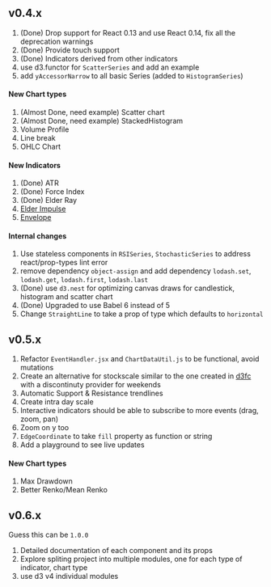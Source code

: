 ## v0.4.x

1. (Done) Drop support for React 0.13 and use React 0.14, fix all the deprecation warnings
1. (Done) Provide touch support
1. (Done) Indicators derived from other indicators
1. use d3.functor for `ScatterSeries` and add an example
1. add `yAccessorNarrow` to all basic Series (added to `HistogramSeries`)

#### New Chart types
1. (Almost Done, need example) Scatter chart
1. (Almost Done, need example) StackedHistogram
1. Volume Profile
1. Line break
1. OHLC Chart

#### New Indicators
1. (Done) ATR
1. (Done) Force Index
1. (Done) Elder Ray
1. [Elder Impulse](http://stockcharts.com/school/doku.php?id=chart_school:chart_analysis:elder_impulse_system)
1. [Envelope](http://www.investopedia.com/terms/e/envelope.asp?optm=sa_v2)

#### Internal changes
1. Use stateless components in `RSISeries`, `StochasticSeries` to address react/prop-types lint error
1. remove dependency `object-assign` and add dependency `lodash.set`, `lodash.get`, `lodash.first`, `lodash.last`
1. (Done) use `d3.nest` for optimizing canvas draws for candlestick, histogram and scatter chart
1. (Done) Upgraded to use Babel 6 instead of 5
1. Change `StraightLine` to take a prop of type which defaults to `horizontal`

## v0.5.x

1. Refactor `EventHandler.jsx` and `ChartDataUtil.js` to be functional, avoid mutations
1. Create an alternative for stockscale similar to the one created in [d3fc](https://github.com/ScottLogic/d3fc) with a discontinuty provider for weekends
1. Automatic Support & Resistance trendlines
1. Create intra day scale
1. Interactive indicators should be able to subscribe to more events (drag, zoom, pan)
1. Zoom on y too
1. `EdgeCoordinate` to take `fill` property as function or string
1. Add a playground to see live updates

#### New Chart types
1. Max Drawdown
1. Better Renko/Mean Renko

## v0.6.x

Guess this can be `1.0.0`

1. Detailed documentation of each component and its props
1. Explore spliting project into multiple modules, one for each type of indicator, chart type
1. use d3 v4 individual modules